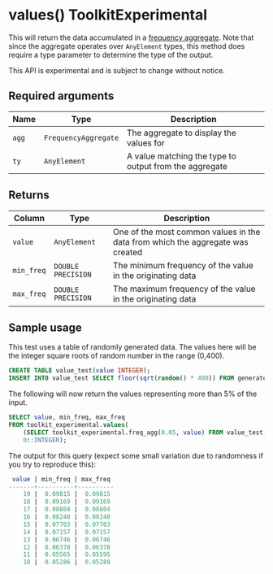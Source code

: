 # values()  <tag type="toolkit">Toolkit</tag><tag type="experimental">Experimental</tag>
This will return the data accumulated in a [frequency aggregate](hyperfunctions/frequency-analysis/freq_agg/).  Note that since the aggregate operates over `AnyElement` types, this method does require a type parameter to determine the type of the output.

This API is experimental and is subject to change without notice.

## Required arguments

|Name| Type |Description|
|-|-|-|
|`agg`|`FrequencyAggregate`|The aggregate to display the values for|
|`ty`|`AnyElement`|A value matching the type to output from the aggregate|

## Returns

|Column|Type|Description|
|-|-|-|
|`value`|`AnyElement`|One of the most common values in the data from which the aggregate was created|
|`min_freq`|`DOUBLE PRECISION`|The minimum frequency of the value in the originating data|
|`max_freq`|`DOUBLE PRECISION`|The maximum frequency of the value in the originating data|

## Sample usage
This test uses a table of randomly generated data.  The values here will be the integer square roots of random number in the range (0,400).

```sql
CREATE TABLE value_test(value INTEGER);
INSERT INTO value_test SELECT floor(sqrt(random() * 400)) FROM generate_series(1,100000);
```

The following will now return the values representing more than 5% of the input.

```sql
SELECT value, min_freq, max_freq
FROM toolkit_experimental.values(
    (SELECT toolkit_experimental.freq_agg(0.05, value) FROM value_test),
    0::INTEGER);
```

The output for this query (expect some small variation due to randomness if you try to reproduce this):
```sql
 value | min_freq | max_freq 
-------+----------+----------
    19 |  0.09815 |  0.09815
    18 |  0.09169 |  0.09169
    17 |  0.08804 |  0.08804
    16 |  0.08248 |  0.08248
    15 |  0.07703 |  0.07703
    14 |  0.07157 |  0.07157
    13 |  0.06746 |  0.06746
    12 |  0.06378 |  0.06378
    11 |  0.05565 |  0.05595
    10 |  0.05286 |  0.05289
```
